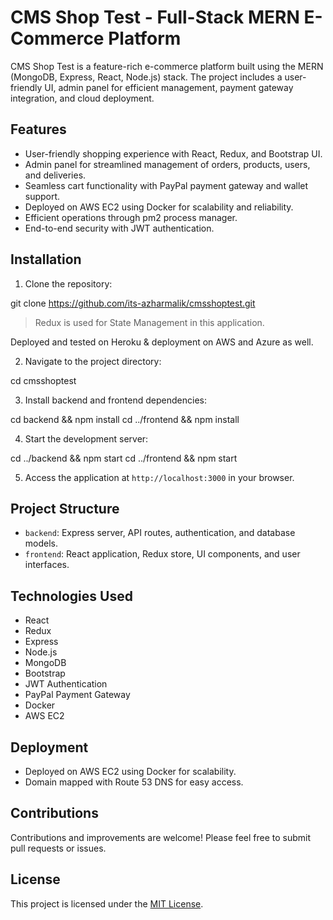 # CMS Shop Test - Full-Stack MERN E-Commerce Platform

CMS Shop Test is a feature-rich e-commerce platform built using the MERN (MongoDB, Express, React, Node.js) stack. The project includes a user-friendly UI, admin panel for efficient management, payment gateway integration, and cloud deployment.

## Features

- User-friendly shopping experience with React, Redux, and Bootstrap UI.
- Admin panel for streamlined management of orders, products, users, and deliveries.
- Seamless cart functionality with PayPal payment gateway and wallet support.
- Deployed on AWS EC2 using Docker for scalability and reliability.
- Efficient operations through pm2 process manager.
- End-to-end security with JWT authentication.

## Installation

1. Clone the repository:
   
git clone https://github.com/its-azharmalik/cmsshoptest.git

>Redux is used for State Management in this application.

Deployed and tested on Heroku & deployment on AWS and Azure as well.

2. Navigate to the project directory:

cd cmsshoptest

3. Install backend and frontend dependencies:
   
cd backend && npm install
cd ../frontend && npm install

4. Start the development server:
   
cd ../backend && npm start
cd ../frontend && npm start



5. Access the application at `http://localhost:3000` in your browser.

## Project Structure

- `backend`: Express server, API routes, authentication, and database models.
- `frontend`: React application, Redux store, UI components, and user interfaces.

## Technologies Used

- React
- Redux
- Express
- Node.js
- MongoDB
- Bootstrap
- JWT Authentication
- PayPal Payment Gateway
- Docker
- AWS EC2

## Deployment

- Deployed on AWS EC2 using Docker for scalability.
- Domain mapped with Route 53 DNS for easy access.

## Contributions

Contributions and improvements are welcome! Please feel free to submit pull requests or issues.

## License

This project is licensed under the [MIT License](LICENSE).

